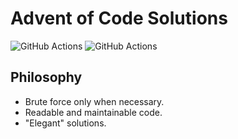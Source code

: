 # Advent of Code Solutions
![GitHub Actions](https://github.com/chaichontat/advent-of-code/actions/workflows/python-package-conda.yml/badge.svg)
![GitHub Actions](https://github.com/chaichontat/advent-of-code/actions/workflows/rust.yml/badge.svg)

## Philosophy

- Brute force only when necessary.
- Readable and maintainable code.
- "Elegant" solutions.
